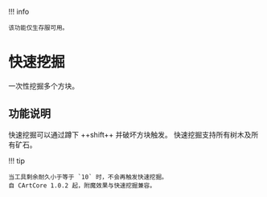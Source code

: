 !!! info

    该功能仅生存服可用。

# 快速挖掘

一次性挖掘多个方块。

## 功能说明

快速挖掘可以通过蹲下 ++shift++ 并破坏方块触发。
快速挖掘支持所有树木及所有矿石。

!!! tip

    当工具剩余耐久小于等于 `10` 时，不会再触发快速挖掘。  
    自 CArtCore 1.0.2 起，附魔效果与快速挖掘兼容。
